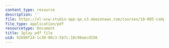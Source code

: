 ```yaml
---
content_type: resource
description: ''
file: https://ol-ocw-studio-app-qa.s3.amazonaws.com/courses/18-085-computational-science-and-engineering-i-fall-2008/92698f241c3096c35b7c10c98aecd156_bElQTlIWCr8.pdf
file_type: application/pdf
resourcetype: Document
title: 3play pdf file
uid: 92698f24-1c30-96c3-5b7c-10c98aecd156
---
```

